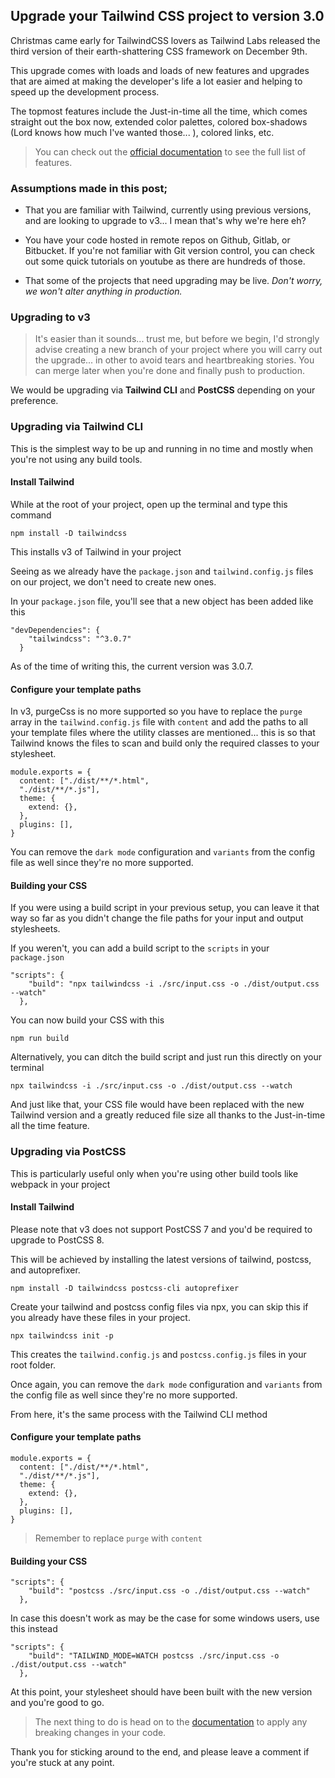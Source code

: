 ## Upgrade your Tailwind CSS project to version 3.0

Christmas came early for TailwindCSS lovers as Tailwind Labs released the third version of their earth-shattering CSS framework on December 9th.

This upgrade comes with loads and loads of new features and upgrades that are aimed at making the developer's life a lot easier and helping to speed up the development process.

The topmost features include the Just-in-time all the time, which comes straight out the box now, extended color palettes, colored box-shadows (Lord knows how much I've wanted those... ), colored links, etc. 


> You can check out the [official documentation](https://tailwindcss.com/blog/tailwindcss-v3)  to see the full list of features.


### Assumptions made in this post; 


- That you are familiar with Tailwind, currently using previous versions, and are looking to upgrade to v3... I mean that's why we're here eh?

- You have your code hosted in remote repos on Github, Gitlab, or Bitbucket. If you're not familiar with Git version control, you can check out some quick tutorials on youtube as there are hundreds of those.

- That some of the projects that need upgrading may be live. *Don't worry, we won't alter anything in production.*


### Upgrading to v3


> It's easier than it sounds... trust me, but before we begin, I'd strongly advise creating a new branch of your project where you will carry out the upgrade... in other to avoid tears and heartbreaking stories. You can merge later when you're done and finally push to production. 

 We would be upgrading via **Tailwind CLI** and **PostCSS** depending on your preference.

### Upgrading via Tailwind CLI

This is the simplest way to be up and running in no time and mostly when you're not using any build tools.




#### Install Tailwind

While at the root of your project, open up the terminal and type this command

```
npm install -D tailwindcss
``` 
This installs v3 of Tailwind in your project

Seeing as we already have the `package.json` and `tailwind.config.js` files on our project, we don't need to create new ones.

In your `package.json` file, you'll see that a new object has been added like this 

```
"devDependencies": {
    "tailwindcss": "^3.0.7"
  }
``` 
As of the time of writing this, the current version was 3.0.7.

#### Configure your template paths

In v3, purgeCss is no more supported so you have to replace the `purge` array in the `tailwind.config.js` file with `content` and add the paths to all your template files where the utility classes are mentioned... this is so that Tailwind knows the files to scan and build only the required classes to your stylesheet.


```
module.exports = {
  content: ["./dist/**/*.html",
  "./dist/**/*.js"],
  theme: {
    extend: {},
  },
  plugins: [],
}
``` 
You can remove the `dark mode` configuration and `variants` from the config file as well since they're no more supported.

#### Building your CSS

If you were using a build script in your previous setup, you can leave it that way so far as you didn't change the file paths for your input and output stylesheets.

If you weren't, you can add a build script to the `scripts` in your `package.json` 


```
"scripts": {
    "build": "npx tailwindcss -i ./src/input.css -o ./dist/output.css --watch"
  },
``` 
You can now build your CSS with this


```
npm run build
``` 
Alternatively, you can ditch the build script and just run this directly on your terminal


```
npx tailwindcss -i ./src/input.css -o ./dist/output.css --watch

``` 

And just like that, your CSS file would have been replaced with the new Tailwind version and a greatly reduced file size all thanks to the Just-in-time all the time feature.

### Upgrading via PostCSS

This is particularly useful only when you're using other build tools  like webpack in your project

#### Install Tailwind

Please note that v3 does not support PostCSS 7 and you'd be required to upgrade to PostCSS 8.

This will be achieved by installing the latest versions of tailwind, postcss, and autoprefixer. 


```
npm install -D tailwindcss postcss-cli autoprefixer

``` 
Create your tailwind and postcss config files via npx, you can skip this if you already have these files in your project.


```
npx tailwindcss init -p
``` 
This creates the `tailwind.config.js` and `postcss.config.js` files in your root folder.

Once again, you can remove the `dark mode` configuration and `variants` from the config file as well since they're no more supported.

From here, it's the same process with the Tailwind CLI method

#### Configure your template paths

```
module.exports = {
  content: ["./dist/**/*.html",
  "./dist/**/*.js"],
  theme: {
    extend: {},
  },
  plugins: [],
}
``` 

> Remember to replace `purge` with `content`



#### Building your CSS



```
"scripts": {
    "build": "postcss ./src/input.css -o ./dist/output.css --watch"
  },

``` 

In case this doesn't work as may be the case for some windows users, use this instead

```
"scripts": {
    "build": "TAILWIND_MODE=WATCH postcss ./src/input.css -o ./dist/output.css --watch"
  },

``` 
At this point, your stylesheet should have been built with the new version and you're good to go.


> The next thing to do is head on to the [documentation](https://tailwindcss.com/) to apply any breaking changes in your code.

Thank you for sticking around to the end, and please leave a comment if you're stuck at any point.






